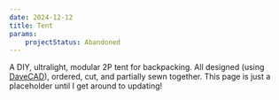 ```yaml
---
date: 2024-12-12
title: Tent
params:
    projectStatus: Abandoned
---
```



A DIY, ultralight, modular 2P tent for backpacking. All designed (using [DaveCAD](https://github.com/EEVblog/DaveCAD)), ordered, cut, and partially sewn together. This page is just a placeholder until I get around to updating!
